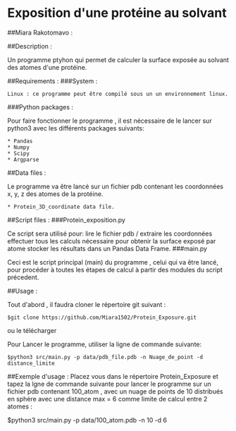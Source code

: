 # Exposition d'une protéine au solvant
##Miara Rakotomavo : 

##Description : 

Un programme ptyhon qui permet de calculer la surface exposée au solvant des atomes d'une protéine.

##Requirements : 
###System : 

	Linux : ce programme peut être compilé sous un un environnement linux. 

###Python packages : 

Pour faire fonctionner le programme , il est nécessaire de le lancer sur python3 avec les différents packages suivants: 

	* Pandas
	* Numpy
	* Scipy
	* Argparse

##Data files : 

Le programme va être lancé sur un fichier pdb contenant les coordonnées x, y, z des atomes de la protéine.

	* Protein_3D_coordinate data file.

##Script files :
###Protein_exposition.py

Ce script sera utilisé pour: 
	lire le fichier pdb / extraire les coordonnées
	effectuer tous les calculs nécessaire pour obtenir la surface exposé par atome
	stocker les résultats dans un Pandas Data Frame.
###main.py

Ceci est le script principal (main) du programme , celui qui va être lancé, pour procéder à toutes les étapes de calcul à partir des modules du script précedent.

##Usage : 

Tout d'abord , il faudra cloner le répertoire git suivant : 

	$git clone https://github.com/Miara1502/Protein_Exposure.git

ou le télécharger

Pour Lancer le programme, utiliser la ligne de commande suivante:

	$python3 src/main.py -p data/pdb_file.pdb -n Nuage_de_point -d distance_limite

##Exemple d'usage : 
Placez vous dans le répertoire Protein_Exposure et tapez la lgne de commande suivante pour lancer le programme sur un fichier pdb contenant 100_atom , avec un nuage de points de 10 distribués en sphère avec une distance max = 6 comme limite de calcul entre 2 atomes : 

$python3 src/main.py -p data/100_atom.pdb -n 10 -d 6


 




 

